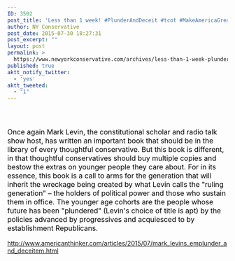 ```yaml
---
ID: 3502
post_title: 'Less than 1 week! #PlunderAndDeceit #tcot #MakeAmericaGreatAgain'
author: NY Conservative
post_date: 2015-07-30 18:27:31
post_excerpt: ""
layout: post
permalink: >
  https://www.newyorkconservative.com/archives/less-than-1-week-plunderanddeceit-tcot-makeamericagreatagain/
published: true
aktt_notify_twitter:
  - 'yes'
aktt_tweeted:
  - "1"
---
```

<p><img src="http://www.newyorkconservative.com/wp-content/uploads/2015/07/073015_2227_Lessthan1we1.jpg" alt=""/>
	</p><p>
 </p><p><span style="color:black"><span style="font-size:12pt">Once again Mark Levin, the constitutional scholar and radio talk show host, has written an important book that should be in the library of every thoughtful conservative. But this book is different, in that thoughtful conservatives should buy multiple copies and bestow the extras on younger people they care about. For in its essence, this book is a call to arms for the generation that will inherit the wreckage being created by what Levin calls the "ruling generation" – the holders of political power and those who sustain them in office. The younger age cohorts are the people whose future has been "plundered" (Levin's choice of title is apt) by the policies advanced by progressives and acquiesced to by establishment Republicans.</span><span style="font-family:Trebuchet MS"><br/><br/><a href="http://www.americanthinker.com/articles/2015/07/mark_levins_emplunder_and_deceitem.html"/></span>http://www.americanthinker.com/articles/2015/07/mark_levins_emplunder_and_deceitem.html</span>
	</p>